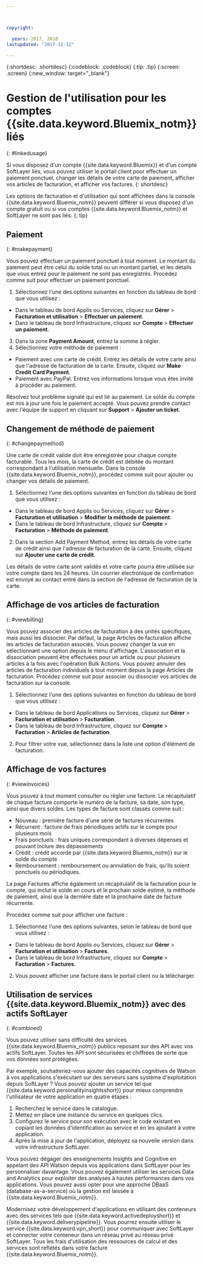 ```yaml
---



copyright:

  years: 2017, 2018
lastupdated: "2017-12-12"

---
```


{:shortdesc: .shortdesc}
{:codeblock: .codeblock}
{:tip: .tip}
{:screen: .screen}
{:new_window: target="_blank"}

# Gestion de l'utilisation pour les comptes {{site.data.keyword.Bluemix_notm}} liés
{: #linkedusage}

Si vous disposez d'un compte {{site.data.keyword.Bluemix}} et d'un compte SoftLayer liés, vous pouvez utiliser le portail client pour effectuer un paiement ponctuel, changer les détails de votre carte de paiement, afficher vos articles de facturation, et afficher vos factures.
{: shortdesc}

Les options de facturation et d'utilisation qui sont affichées dans la console {{site.data.keyword.Bluemix_notm}} peuvent différer si vous disposez d'un compte gratuit ou si vos comptes {{site.data.keyword.Bluemix_notm}} et SoftLayer ne sont pas liés.
{: tip}

## Paiement
{: #makepayment}

Vous pouvez effectuer un paiement ponctuel à tout moment. Le montant du paiement peut être celui du solde total ou un montant partiel, et les détails que vous entrez pour le paiement ne sont pas enregistrés. Procédez comme suit pour effectuer un paiement ponctuel.

1. Sélectionnez l'une des options suivantes en fonction du tableau de bord que vous utilisez :   
 * Dans le tableau de bord Applis ou Services, cliquez sur **Gérer** > **Facturation et utilisation** > **Effectuer un paiement**.  
 * Dans le tableau de bord Infrastructure, cliquez sur **Compte** > **Effectuer un paiement**.
3. Dans la zone **Payment Amount**, entrez la somme à régler.
4. Sélectionnez votre méthode de paiement :
 * Paiement avec une carte de crédit. Entrez les détails de votre carte ainsi que l'adresse de facturation de la carte. Ensuite, cliquez sur **Make Credit Card Payment**.
 * Paiement avec PayPal. Entrez vos informations lorsque vous êtes invité à procéder au paiement.

Résolvez tout problème signalé qui est lié au paiement. Le solde du compte est mis à jour une fois le paiement accepté. Vous pouvez prendre contact avec l'équipe de support en cliquant sur **Support** > **Ajouter un ticket**.

## Changement de méthode de paiement
{: #changepaymethod}

Une carte de crédit valide doit être enregistrée pour chaque compte facturable. Tous les mois, la carte de crédit est débitée du montant correspondant à l'utilisation mensuelle. Dans la console {{site.data.keyword.Bluemix_notm}}, procédez comme suit pour ajouter ou changer vos détails de paiement.

1. Sélectionnez l'une des options suivantes en fonction du tableau de bord que vous utilisez :  
 * Dans le tableau de bord Applis ou Services, cliquez sur **Gérer** > **Facturation et utilisation** > **Modifier la méthode de paiement**.  
 * Dans le tableau de bord Infrastructure, cliquez sur **Compte** > **Facturation** > **Méthode de paiement**.
2. Dans la section Add Payment Method, entrez les détails de votre carte de crédit ainsi que l'adresse de facturation de la carte. Ensuite, cliquez sur **Ajouter une carte de crédit**.

Les détails de votre carte sont validés et votre carte pourra être utilisée sur votre compte dans les 24 heures. Un courrier électronique de confirmation est
envoyé au contact entré dans la section de l'adresse de facturation de la carte.

## Affichage de vos articles de facturation
{: #viewbilling}

Vous pouvez associer des articles de facturation à des unités spécifiques, mais aussi les dissocier. Par défaut, la page
Articles de facturation affiche les articles de facturation associés. Vous pouvez changer la vue en sélectionnant une option depuis le menu d'affichage. L'association et la dissociation peuvent être effectuées pour un article ou pour
plusieurs articles à la fois avec l'opération Bulk Actions. Vous pouvez annuler des articles de facturation individuels à tout moment depuis la page Articles de facturation. Procédez comme suit pour associer ou dissocier vos articles de facturation sur la console.

1. Sélectionnez l'une des options suivantes en fonction du tableau de bord que vous utilisez :   
 * Dans le tableau de bord Applications ou Services, cliquez sur **Gérer** > **Facturation et utilisation** > **Facturation**.  
 * Dans le tableau de bord Infrastructure, cliquez sur **Compte** > **Facturation** > **Articles de facturation**.
2. Pour filtrer votre vue, sélectionnez dans la liste une option d'élément de facturation.

## Affichage de vos factures
{: #viewinvoices}

Vous pouvez à tout moment consulter ou régler une facture. Le récapitulatif de chaque facture comporte le numéro de la facture, sa date, son type, ainsi que divers soldes. Les types de facture sont classés comme suit :

 *  Nouveau : première facture d'une série de factures récurrentes
 *  Récurrent : facture de frais périodiques actifs sur le compte pour plusieurs mois
 *  Frais ponctuels : frais uniques correspondant à diverses dépenses et pouvant inclure des dépassements
 *  Crédit : crédit accordé par {{site.data.keyword.Bluemix_notm}} sur le solde du compte
 *  Remboursement : remboursement ou annulation de frais, qu'ils soient ponctuels ou périodiques.

La page Factures affiche également un récapitulatif de la facturation pour le compte, qui inclut le solde en cours et le prochain solde estimé, la méthode de paiement, ainsi que la dernière date et la prochaine date de facture récurrente.

Procédez comme suit pour afficher une facture :

1. Sélectionnez l'une des options suivantes, selon le tableau de bord que vous utilisez :  
 * Dans le tableau de bord Applis ou Services, cliquez sur **Gérer** > **Facturation et utilisation** > **Factures**.  
 * Dans le tableau de bord Infrastructure, cliquez sur **Compte** > **Facturation** > **Factures**.
2. Vous pouvez afficher une facture dans le portail client ou la télécharger.

## Utilisation de services {{site.data.keyword.Bluemix_notm}} avec des actifs SoftLayer
{: #combined}

Vous pouvez utiliser sans difficulté des services {{site.data.keyword.Bluemix_notm}} publics reposant sur des API avec vos actifs SoftLayer. Toutes les API sont sécurisées et chiffrées de sorte que vos données sont protégées.

Par exemple, souhaiteriez-vous ajouter des capacités cognitives de Watson à vos applications s'exécutant sur des serveurs sans système d'exploitation depuis SoftLayer ? Vous pouvez ajouter un service tel que {{site.data.keyword.personalityinsightsshort}} pour mieux comprendre l'utilisateur de votre application en quatre étapes :

1. Recherchez le service dans le catalogue.
2. Mettez en place une instance du service en quelques clics.
3. Configurez le service pour son exécution avec le code existant en copiant les données d'identification au service et en les ajoutant à votre application.
4. Après la mise à jour de l'application, déployez sa nouvelle version dans votre infrastructure SoftLayer.

Vous pouvez dégager des enseignements Insights and Cognitive en appelant des API Watson depuis vos applications dans SoftLayer pour les personnaliser davantage. Vous pouvez également utiliser les services Data and Analytics pour exploiter des analyses à hautes performances dans vos applications. Vous pouvez aussi opter pour une approche DBaaS (database-as-a-service) où la gestion est laissée à {{site.data.keyword.Bluemix_notm}}.

Modernisez votre développement d'applications en utilisant des conteneurs avec des services tels que {{site.data.keyword.activedeployshort}} et {{site.data.keyword.deliverypipeline}}. Vous pourrez ensuite utiliser le service {{site.data.keyword.vpn_short}} pour communiquer avec SoftLayer et connecter votre conteneur dans un réseau privé au réseau privé SoftLayer. Tous les frais d'utilisation des ressources de calcul et des services sont reflétés dans votre facture {{site.data.keyword.Bluemix_notm}}.
